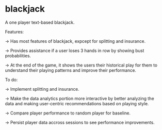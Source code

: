 blackjack
=========

A one player text-based blackjack.

Features:

-> Has most features of blackjack, expcept for splitting and insurance.

-> Provides assistance if a user loses 3 hands in row by showing bust probabilities.

-> At the end of the game, it shows the users their historical play for them to understand their playing patterns and improve their performance.


To do:

-> Implement splitting and insurance.

-> Make the data analytics portion more interactive by better analyzing the data and making user-centric recommendations based on playing style.

-> Compare player performance to random player for baseline.

-> Persist player data accross sessions to see performance improvements.

